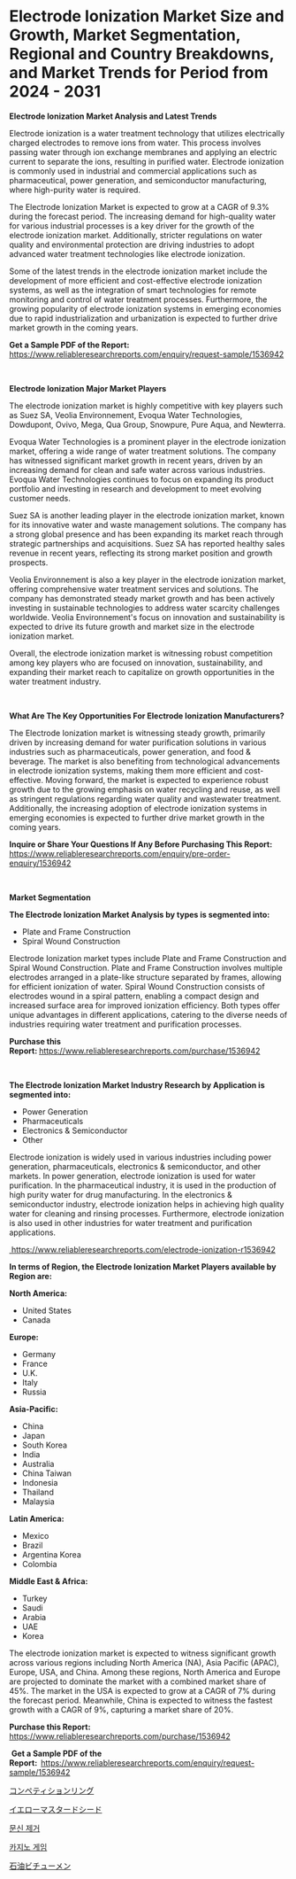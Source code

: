 <p><h1>Electrode Ionization Market Size and Growth, Market Segmentation, Regional and Country Breakdowns, and Market Trends for Period from 2024 -  2031</h1></p><p><strong>Electrode Ionization Market Analysis and Latest Trends</strong></p>
<p><p>Electrode ionization is a water treatment technology that utilizes electrically charged electrodes to remove ions from water. This process involves passing water through ion exchange membranes and applying an electric current to separate the ions, resulting in purified water. Electrode ionization is commonly used in industrial and commercial applications such as pharmaceutical, power generation, and semiconductor manufacturing, where high-purity water is required.</p><p>The Electrode Ionization Market is expected to grow at a CAGR of 9.3% during the forecast period. The increasing demand for high-quality water for various industrial processes is a key driver for the growth of the electrode ionization market. Additionally, stricter regulations on water quality and environmental protection are driving industries to adopt advanced water treatment technologies like electrode ionization.</p><p>Some of the latest trends in the electrode ionization market include the development of more efficient and cost-effective electrode ionization systems, as well as the integration of smart technologies for remote monitoring and control of water treatment processes. Furthermore, the growing popularity of electrode ionization systems in emerging economies due to rapid industrialization and urbanization is expected to further drive market growth in the coming years.</p></p>
<p><strong>Get a Sample PDF of the Report:&nbsp;</strong> <a href="https://www.reliableresearchreports.com/enquiry/request-sample/1536942">https://www.reliableresearchreports.com/enquiry/request-sample/1536942</a></p>
<p>&nbsp;</p>
<p><strong>Electrode Ionization Major Market Players</strong></p>
<p><p>The electrode ionization market is highly competitive with key players such as Suez SA, Veolia Environnement, Evoqua Water Technologies, Dowdupont, Ovivo, Mega, Qua Group, Snowpure, Pure Aqua, and Newterra. </p><p>Evoqua Water Technologies is a prominent player in the electrode ionization market, offering a wide range of water treatment solutions. The company has witnessed significant market growth in recent years, driven by an increasing demand for clean and safe water across various industries. Evoqua Water Technologies continues to focus on expanding its product portfolio and investing in research and development to meet evolving customer needs.</p><p>Suez SA is another leading player in the electrode ionization market, known for its innovative water and waste management solutions. The company has a strong global presence and has been expanding its market reach through strategic partnerships and acquisitions. Suez SA has reported healthy sales revenue in recent years, reflecting its strong market position and growth prospects.</p><p>Veolia Environnement is also a key player in the electrode ionization market, offering comprehensive water treatment services and solutions. The company has demonstrated steady market growth and has been actively investing in sustainable technologies to address water scarcity challenges worldwide. Veolia Environnement's focus on innovation and sustainability is expected to drive its future growth and market size in the electrode ionization market.</p><p>Overall, the electrode ionization market is witnessing robust competition among key players who are focused on innovation, sustainability, and expanding their market reach to capitalize on growth opportunities in the water treatment industry.</p></p>
<p>&nbsp;</p>
<p><strong>What Are The Key Opportunities For Electrode Ionization Manufacturers?</strong></p>
<p><p>The Electrode Ionization market is witnessing steady growth, primarily driven by increasing demand for water purification solutions in various industries such as pharmaceuticals, power generation, and food & beverage. The market is also benefiting from technological advancements in electrode ionization systems, making them more efficient and cost-effective. Moving forward, the market is expected to experience robust growth due to the growing emphasis on water recycling and reuse, as well as stringent regulations regarding water quality and wastewater treatment. Additionally, the increasing adoption of electrode ionization systems in emerging economies is expected to further drive market growth in the coming years.</p></p>
<p><strong>Inquire or Share Your Questions If Any Before Purchasing This Report:</strong> <a href="https://www.reliableresearchreports.com/enquiry/pre-order-enquiry/1536942">https://www.reliableresearchreports.com/enquiry/pre-order-enquiry/1536942</a></p>
<p>&nbsp;</p>
<p><strong>Market Segmentation</strong></p>
<p><strong>The Electrode Ionization Market Analysis by types is segmented into:</strong></p>
<p><ul><li>Plate and Frame Construction</li><li>Spiral Wound Construction</li></ul></p>
<p><p>Electrode Ionization market types include Plate and Frame Construction and Spiral Wound Construction. Plate and Frame Construction involves multiple electrodes arranged in a plate-like structure separated by frames, allowing for efficient ionization of water. Spiral Wound Construction consists of electrodes wound in a spiral pattern, enabling a compact design and increased surface area for improved ionization efficiency. Both types offer unique advantages in different applications, catering to the diverse needs of industries requiring water treatment and purification processes.</p></p>
<p><strong>Purchase this Report:&nbsp;</strong><a href="https://www.reliableresearchreports.com/purchase/1536942">https://www.reliableresearchreports.com/purchase/1536942</a></p>
<p>&nbsp;</p>
<p><strong>The Electrode Ionization Market Industry Research by Application is segmented into:</strong></p>
<p><ul><li>Power Generation</li><li>Pharmaceuticals</li><li>Electronics & Semiconductor</li><li>Other</li></ul></p>
<p><p>Electrode ionization is widely used in various industries including power generation, pharmaceuticals, electronics & semiconductor, and other markets. In power generation, electrode ionization is used for water purification. In the pharmaceutical industry, it is used in the production of high purity water for drug manufacturing. In the electronics & semiconductor industry, electrode ionization helps in achieving high quality water for cleaning and rinsing processes. Furthermore, electrode ionization is also used in other industries for water treatment and purification applications.</p></p>
<p><a href="https://www.reliableresearchreports.com/electrode-ionization-r1536942">&nbsp;https://www.reliableresearchreports.com/electrode-ionization-r1536942</a></p>
<p><strong>In terms of Region, the Electrode Ionization Market Players available by Region are:</strong></p>
<p>
    <p> <strong> North America: </strong>
        <ul>
            <li>United States</li>
            <li>Canada</li>
        </ul>
        </p> 
    <p> <strong> Europe: </strong>
        <ul>
            <li>Germany</li>
            <li>France</li>
            <li>U.K.</li>
            <li>Italy</li>
            <li>Russia</li>
        </ul>
        </p> 
    <p> <strong> Asia-Pacific: </strong>
        <ul>
            <li>China</li>
            <li>Japan</li>
            <li>South Korea</li>
            <li>India</li>
            <li>Australia</li>
            <li>China Taiwan</li>
            <li>Indonesia</li>
            <li>Thailand</li>
            <li>Malaysia</li>
        </ul>
        </p> 
    <p> <strong> Latin America: </strong>
        <ul>
            <li>Mexico</li>
            <li>Brazil</li>
            <li>Argentina Korea</li>
            <li>Colombia</li>
        </ul>
        </p> 
    <p> <strong> Middle East & Africa: </strong>
        <ul>
            <li>Turkey</li>
            <li>Saudi</li>
            <li>Arabia</li>
            <li>UAE</li>
            <li>Korea</li>
        </ul>
    </p>
    </p>
<p><p>The electrode ionization market is expected to witness significant growth across various regions including North America (NA), Asia Pacific (APAC), Europe, USA, and China. Among these regions, North America and Europe are projected to dominate the market with a combined market share of 45%. The market in the USA is expected to grow at a CAGR of 7% during the forecast period. Meanwhile, China is expected to witness the fastest growth with a CAGR of 9%, capturing a market share of 20%.</p></p>
<p><strong>Purchase this Report: </strong><a href="https://www.reliableresearchreports.com/purchase/1536942">https://www.reliableresearchreports.com/purchase/1536942</a></p>
<p>&nbsp;<strong>Get a Sample PDF of the Report:&nbsp;&nbsp;</strong><a href="https://www.reliableresearchreports.com/enquiry/request-sample/1536942">https://www.reliableresearchreports.com/enquiry/request-sample/1536942</a></p>
<p><strong></strong></p>
<p><p><a href="https://medium.com/@rocklobster885/%E7%AB%B6%E6%8A%80%E3%83%AA%E3%83%B3%E3%82%B0%E5%B8%82%E5%A0%B4%E3%81%AE%E8%A6%8F%E6%A8%A1%E3%81%A8%E5%B8%82%E5%A0%B4%E5%8B%95%E5%90%91-%E5%AE%8C%E5%85%A8%E3%81%AA%E6%A5%AD%E7%95%8C%E6%A6%82%E8%A6%81-2024%E5%B9%B4%E3%81%8B%E3%82%892031%E5%B9%B4%E3%81%BE%E3%81%A7-2c7be013d1f1">コンペティションリング</a></p><p><a href="https://medium.com/@kaitlensen45645/%E9%BB%84%E8%89%B2%E3%83%9E%E3%82%B9%E3%82%BF%E3%83%BC%E3%83%89%E3%82%B7%E3%83%BC%E3%83%89%E5%B8%82%E5%A0%B4-%E3%82%BF%E3%82%A4%E3%83%97-%E3%82%A2%E3%83%97%E3%83%AA%E3%82%B1%E3%83%BC%E3%82%B7%E3%83%A7%E3%83%B3-%E5%9C%B0%E7%90%86%E3%81%AB%E3%82%88%E3%82%8B%E5%8C%85%E6%8B%AC%E7%9A%84%E3%81%AA%E8%A9%95%E4%BE%A1-8dd17a7e6bc8">イエローマスタードシード</a></p><p><a href="https://medium.com/@kavonhansen15/%ED%83%80%ED%88%AC-%EC%A0%9C%EA%B1%B0-%EC%8B%9C%EC%9E%A5-%EB%B6%84%EC%84%9D-%EA%B8%80%EB%A1%9C%EB%B2%8C-%EC%82%B0%EC%97%85-%EC%A0%84%EB%A7%9D-%EB%B0%8F-%EC%98%88%EC%B8%A1-2024%EB%85%84%EB%B6%80%ED%84%B0-2031%EB%85%84-afddb1240777">문신 제거</a></p><p><a href="https://medium.com/@albinbrakus2023/%EC%B9%B4%EC%A7%80%EB%85%B8-%EA%B2%8C%EC%9E%84-%EC%8B%9C%EC%9E%A5-%EB%B3%B4%EA%B3%A0%EC%84%9C%EB%8A%94-%EC%9D%B4-%EC%8B%9C%EC%9E%A5%EC%9D%98-%EC%B5%9C%EC%8B%A0-%ED%8A%B8%EB%A0%8C%EB%93%9C%EC%99%80-%EC%84%B1%EC%9E%A5-%EA%B8%B0%ED%9A%8C%EB%A5%BC-%EB%B0%9D%ED%98%80%EB%83%85%EB%8B%88%EB%8B%A4-7b188e9d940e">카지노 게임</a></p><p><a href="https://github.com/alyle7648/Market-Research-Report-List-1/blob/main/496583836630.md">石油ビチューメン</a></p></p>